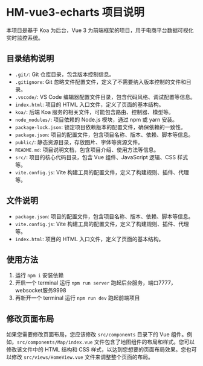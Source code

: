# HM-vue3-echarts 项目说明

本项目是基于 Koa 为后台，Vue 3 为前端框架的项目，用于电商平台数据可视化实时监控系统。

## 目录结构说明

*   `.git/`: Git 仓库目录，包含版本控制信息。
*   `.gitignore`: Git 忽略文件配置文件，定义了不需要纳入版本控制的文件和目录。
*   `.vscode/`: VS Code 编辑器配置文件目录，包含代码风格、调试配置等信息。
*   `index.html`: 项目的 HTML 入口文件，定义了页面的基本结构。
*   `koa/`: 后端 Koa 服务的相关文件，可能包含路由、控制器、模型等。
*   `node_modules/`: 项目依赖的 Node.js 模块，通过 npm 或 yarn 安装。
*   `package-lock.json`: 锁定项目依赖版本的配置文件，确保依赖的一致性。
*   `package.json`: 项目的配置文件，包含项目名称、版本、依赖、脚本等信息。
*   `public/`: 静态资源目录，存放图片、字体等资源文件。
*   `README.md`: 项目说明文档，包含项目介绍、使用方法等信息。
*   `src/`: 项目的核心代码目录，包含 Vue 组件、JavaScript 逻辑、CSS 样式等。
*   `vite.config.js`: Vite 构建工具的配置文件，定义了构建规则、插件、代理等。

## 文件说明

*   `package.json`: 项目的配置文件，包含项目名称、版本、依赖、脚本等信息。
*   `vite.config.js`: Vite 构建工具的配置文件，定义了构建规则、插件、代理等。
*   `index.html`: 项目的 HTML 入口文件，定义了页面的基本结构。

## 使用方法

1.  运行 `npm i` 安装依赖
2.  开启一个 terminal 运行 `npm run server` 跑起后台服务，端口7777，websocket服务9998
3.  再新开一个 terminal 运行 `npm run dev` 跑起前端项目

## 修改页面布局

如果您需要修改页面布局，您应该修改 `src/components` 目录下的 Vue 组件。例如，`src/components/Map/index.vue` 文件包含了地图组件的布局和样式。您可以修改该文件中的 HTML 结构和 CSS 样式，以达到您想要的页面布局效果。您也可以修改 `src/views/HomeView.vue` 文件来调整整个页面的布局。
